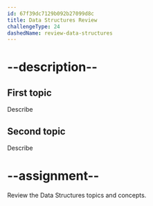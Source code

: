 ```yaml
---
id: 67f39dc7129b092b27099d8c
title: Data Structures Review
challengeType: 24
dashedName: review-data-structures
---
```


# --description--

## First topic

Describe

## Second topic

Describe

# --assignment--

Review the Data Structures topics and concepts.

